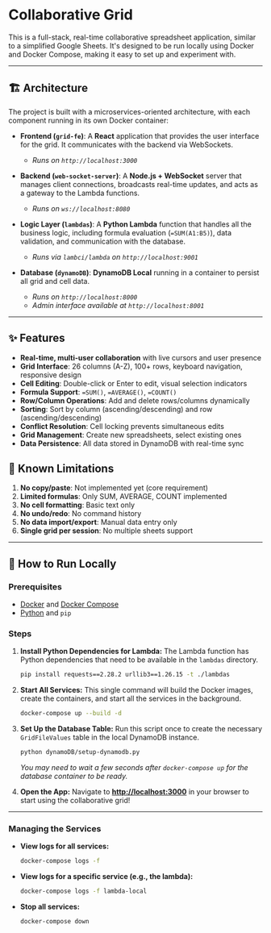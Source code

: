 # Collaborative Grid

This is a full-stack, real-time collaborative spreadsheet application, similar to a simplified Google Sheets. It's designed to be run locally using Docker and Docker Compose, making it easy to set up and experiment with.

---

## 🏗️ Architecture

The project is built with a microservices-oriented architecture, with each component running in its own Docker container:

-   **Frontend (`grid-fe`)**: A **React** application that provides the user interface for the grid. It communicates with the backend via WebSockets.
    -   *Runs on `http://localhost:3000`*

-   **Backend (`web-socket-server`)**: A **Node.js + WebSocket** server that manages client connections, broadcasts real-time updates, and acts as a gateway to the Lambda functions.
    -   *Runs on `ws://localhost:8080`*

-   **Logic Layer (`lambdas`)**: A **Python Lambda** function that handles all the business logic, including formula evaluation (`=SUM(A1:B5)`), data validation, and communication with the database.
    -   *Runs via `lambci/lambda` on `http://localhost:9001`*

-   **Database (`dynamoDB`)**: **DynamoDB Local** running in a container to persist all grid and cell data.
    -   *Runs on `http://localhost:8000`*
    -   *Admin interface available at `http://localhost:8001`*

---

## ✨ Features

- **Real-time, multi-user collaboration** with live cursors and user presence
- **Grid Interface**: 26 columns (A-Z), 100+ rows, keyboard navigation, responsive design
- **Cell Editing**: Double-click or Enter to edit, visual selection indicators
- **Formula Support**: `=SUM()`, `=AVERAGE()`, `=COUNT()`
- **Row/Column Operations**: Add and delete rows/columns dynamically
- **Sorting**: Sort by column (ascending/descending) and row (ascending/descending)
- **Conflict Resolution**: Cell locking prevents simultaneous edits
- **Grid Management**: Create new spreadsheets, select existing ones
- **Data Persistence**: All data stored in DynamoDB with real-time sync

## 🐛 Known Limitations

1. **No copy/paste**: Not implemented yet (core requirement)
2. **Limited formulas**: Only SUM, AVERAGE, COUNT implemented
3. **No cell formatting**: Basic text only
4. **No undo/redo**: No command history
5. **No data import/export**: Manual data entry only
6. **Single grid per session**: No multiple sheets support

---

## 🚀 How to Run Locally

### Prerequisites

-   [Docker](https://www.docker.com/get-started) and [Docker Compose](https://docs.docker.com/compose/install/)
-   [Python](https://www.python.org/downloads/) and `pip`

### Steps

1.  **Install Python Dependencies for Lambda:**
    The Lambda function has Python dependencies that need to be available in the `lambdas` directory.
    ```bash
    pip install requests==2.28.2 urllib3==1.26.15 -t ./lambdas
    ```

2.  **Start All Services:**
    This single command will build the Docker images, create the containers, and start all the services in the background.
    ```bash
    docker-compose up --build -d
    ```

3.  **Set Up the Database Table:**
    Run this script once to create the necessary `GridFileValues` table in the local DynamoDB instance.
    ```bash
    python dynamoDB/setup-dynamodb.py
    ```
    *You may need to wait a few seconds after `docker-compose up` for the database container to be ready.*

4.  **Open the App:**
    Navigate to **[http://localhost:3000](http://localhost:3000)** in your browser to start using the collaborative grid!

---

### Managing the Services

-   **View logs for all services:**
    ```bash
    docker-compose logs -f
    ```
-   **View logs for a specific service (e.g., the lambda):**
    ```bash
    docker-compose logs -f lambda-local
    ```
-   **Stop all services:**
    ```bash
    docker-compose down
    ```


